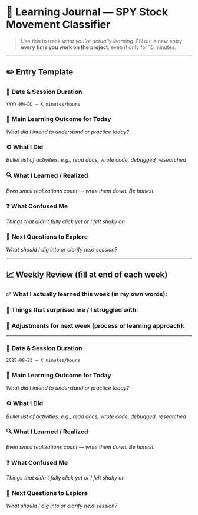 
# 📘 Learning Journal — SPY Stock Movement Classifier

> Use this to track *what you’re actually learning*.
> Fill out a new entry **every time you work on the project**, even if only for 15 minutes.

---

## ✏️ Entry Template

### 📅 **Date & Session Duration**
`YYYY-MM-DD — X minutes/hours`

### 🧠 **Main Learning Outcome for Today**
_What did I *intend* to understand or practice today?_

### ⚙️ **What I Did**
_Bullet list of activities, e.g., read docs, wrote code, debugged, researched_

### 🔍 **What I Learned / Realized**
_Even small realizations count — write them down. Be honest._

### ❓ **What Confused Me**
_Things that didn’t fully click yet or I felt shaky on_

### 📌 **Next Questions to Explore**
_What should I dig into or clarify next session?_

---

## 📈 Weekly Review (fill at end of each week)

### ✅ What I actually learned this week (in my own words):

### 🤯 Things that surprised me / I struggled with:

### 🔄 Adjustments for next week (process or learning approach):

---


### 📅 **Date & Session Duration**
`2025-08-23 — X minutes/hours`

### 🧠 **Main Learning Outcome for Today**
_What did I *intend* to understand or practice today?_

### ⚙️ **What I Did**
_Bullet list of activities, e.g., read docs, wrote code, debugged, researched_

### 🔍 **What I Learned / Realized**
_Even small realizations count — write them down. Be honest._

### ❓ **What Confused Me**
_Things that didn’t fully click yet or I felt shaky on_

### 📌 **Next Questions to Explore**
_What should I dig into or clarify next session?_
